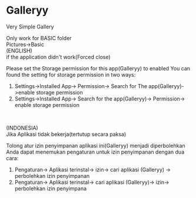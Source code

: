 # Galleryy
Very Simple Gallery

Only work for BASIC folder<br/>
Pictures->Basic<br/>
(ENGLISH)</br>
if the application didn't work(Forced close)

Please set the Storage permission for this app(Galleryy) to enabled
You can found the setting for storage permission in two ways:
1. Settings->Installed App-> Permission-> Search for The app(Galleryy)->enable storage permission
2. Settings->Installed App-> Search for the app(Galleryy)-> Permission-> enable storage permission
</br>                                                       

(INDONESIA)</br>
Jika Aplikasi tidak bekerja(tertutup secara paksa)

Tolong atur izin penyimpanan aplikasi ini(Galleryy) menjadi diperbolehkan 
Anda dapat menemukan pengaturan untuk izin penyimpanan dengan dua cara:
1. Pengaturan-> Aplikasi terinstal-> izin-> cari aplikasi (Galleryy) -> perbolehkan izin penyimpanan
2. Pengaturan-> Aplikasi terinstal-> cari aplikasi (Galleryy)-> izin-> perbolehkan izin penyimpana
